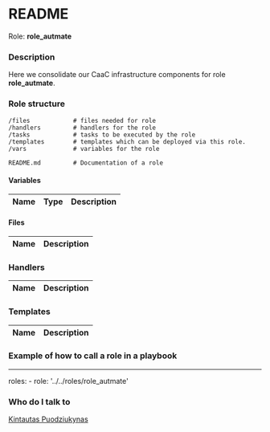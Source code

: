 # README #

Role:  **role_autmate** 

### Description ###

Here we consolidate our CaaC infrastructure components for role **role_autmate**.

### Role structure ###

```
/files            # files needed for role       
/handlers         # handlers for the role
/tasks            # tasks to be executed by the role
/templates        # templates which can be deployed via this role.
/vars             # variables for the role

README.md         # Documentation of a role
```

#### Variables ####

| Name | Type | Description  |
|---|---|---|

#### Files ####

| Name | Description  |
|---|---|

### Handlers ###

| Name | Description  |
|---|---|

### Templates ###

| Name | Description  |
|---|---|


### Example of how to call a role in a playbook ###

---
  roles:
    - role: '../../roles/role_autmate'



### Who do I talk to ###

[Kintautas Puodziukynas](mailto:kintautas@gmail.com)